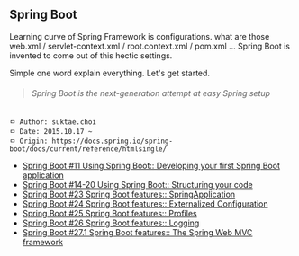 ## Spring Boot
Learning curve of Spring Framework is configurations. what are those web.xml / servlet-context.xml / root.context.xml / pom.xml ... Spring Boot is invented to come out of this hectic settings.

Simple one word explain everything. Let's get started.
>###### Spring Boot is the next-generation attempt at easy Spring setup

```
ㅁ Author: suktae.choi
ㅁ Date: 2015.10.17 ~
ㅁ Origin: https://docs.spring.io/spring-boot/docs/current/reference/htmlsingle/
```
 - [Spring Boot #11 Using Spring Boot:: Developing your first Spring Boot application](https://github.com/agongi/study/tree/master/spring-boot/%2311)
 - [Spring Boot #14-20 Using Spring Boot:: Structuring your code](https://github.com/agongi/study/tree/master/spring-boot/%2314-20)
 - [Spring Boot #23 Spring Boot features:: SpringApplication](https://github.com/agongi/study/tree/master/spring-boot/%2323)
 - [Spring Boot #24 Spring Boot features:: Externalized Configuration](https://github.com/agongi/study/tree/master/spring-boot/%2324)
 - [Spring Boot #25 Spring Boot features:: Profiles](https://github.com/agongi/study/tree/master/spring-boot/%2325)
 - [Spring Boot #26 Spring Boot features:: Logging](https://github.com/agongi/study/tree/master/spring-boot/%2326)
 - [Spring Boot #27.1 Spring Boot features:: The Spring Web MVC framework](https://github.com/agongi/study/tree/master/spring-boot/%2327.1)
